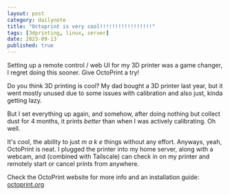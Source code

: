 ```yaml
---
layout: post
category: dailynote
title: "Octoprint is very cool!!!!!!!!!!!!!!!!!"
tags: [3dprinting, linux, server]
date: 2023-09-13
published: true
---
```

Setting up a remote control / web UI for my 3D printer was a game changer, I regret doing this sooner. Give OctoPrint a try!

Do you think 3D printing is cool? My dad bought a 3D printer last year, but it went mostly unused due to some issues with calibration and also just, kinda getting lazy.

But I set everything up again, and somehow, after doing nothing but collect dust for 4 months, it prints *better* than when I was actively calibrating. Oh well.

It's cool, the ability to just *m a k e* things without any effort. Anyways, yeah, OctoPrint is neat. I plugged the printer into my home server, along with a webcam, and (combined with Tailscale) can check in on my printer and remotely start or cancel prints from anywhere.

Check the OctoPrint website for more info and an installation guide: [octoprint.org](https://octoprint.org/)